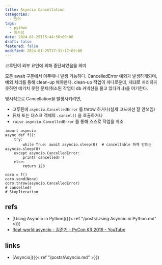 ```yaml
---
title: Asyncio Cancellation
categories:
  - 언어
tags:
  - python
  - 동시성
date: 2024-01-25T15:44:56+09:00
draft: false
featured: false
modified: 2024-01-25T17:31:17+09:00
---
```

코루틴이 외부 요인에 의해 중단되었음을 의미

모든 await 구문에서 아무때나 발생 가능하다. CancelledError 예외가 발생하게되며, 예외 처리를 통해 clean-up 해야한다. clean-up 작업이 까다로운데, 제대로 처리하지 못하면 예기치 못한 문제(취소된 작업이 db 커넥션을 물고 있다거나)를 야기한다.

명시적으로 Cancellation을 발생시키려면,
- 코루틴에 `asyncio.CancelledError` 를 throw 하거나(실제 코드에선 잘 안쓰임)
- 퓨처 또는 태스크 객체의 `.cancel()` 을 호출하거나
- `raise asyncio.CancelledError` 를 통해 스스로 작업을 취소

```
import asyncio
async def f():
	try:
		while True: await asyncio.sleep(0)  # cancellable 하게 만드는 asyncio.sleep(0)
	except asyncio.CancelledError:
		print('cancelled!')
	else:
		return 123

coro = f()
coro.send(None)
coro.throw(asyncio.CancelledError)
# cancelled!
# StopIteration
```


## refs
- [Using Asyncio in Python]({{< ref "/posts/Using Asyncio in Python.md" >}})
- [Real-world asyncio - 김준기 - PyCon.KR 2019 - YouTube](https://www.youtube.com/watch?v=QaiczQzJAmA&ab_channel=PyConKorea)


## links
- [Asyncio]({{< ref "/posts/Asyncio.md" >}})
